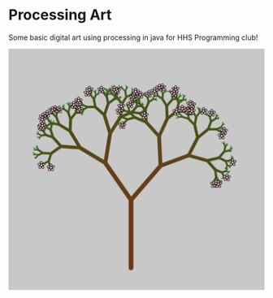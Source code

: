 # Processing Art
Some basic digital art using processing in java for HHS Programming club!

![Static](images/CherryBlossomTree.png) 